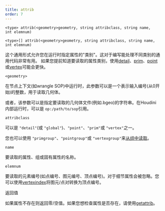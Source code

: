 ```yaml
---
title: attrib
order: 7
---
```

`<type> attrib(<geometry>geometry, string attribclass, string name, int elemnum)`

`<type>[] attrib(<geometry>geometry, string attribclass, string name, int elemnum)`

这个通用形式允许您在运行时指定属性的"类别"。这对于编写能处理不同类别的通用代码非常有用。
如果您提前知道要读取的属性类别，使用[detail](detail.html "从几何体中读取细节属性值")、[prim](prim.html "从几何体中读取图元属性值")、[point](point.html "从几何体中读取点属性值")或[vertex](vertex.html "从几何体中读取顶点属性值")可能会更快。

`<geometry>`

在节点上下文(如wrangle SOP)中运行时，此参数可以是一个表示输入编号(从0开始)的整数，用于读取几何体。

或者，该参数可以是指定要读取的几何体文件(例如.bgeo)的字符串。在Houdini内部运行时，可以是 `op:/path/to/sop`引用。

`attribclass`

可以是 `"detail"`(或 `"global"`)、`"point"`、`"prim"`或 `"vertex"`之一。

您也可以使用 `"primgroup"`、`"pointgroup"`或 `"vertexgroup"`来[从组中读取](../groups.html "您可以在VEX中将图元/点/顶点组的内容当作属性来读取")。

`name`

要读取的属性、组或固有属性的名称。

`elemnum`

要读取的元素编号(如点编号、图元编号、顶点编号)。对于细节属性会被忽略。您可以使用[vertexindex](vertexindex.html "将图元/顶点对转换为线性顶点编号")将图元/点对转换为顶点编号。

返回值

如果属性不存在则返回零/空值。如果您想检查属性是否存在，请使用[getattrib](getattrib.html "从几何体中读取属性值，并检查有效性")。
